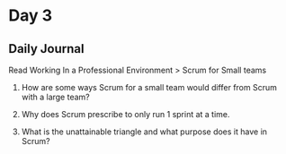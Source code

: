 # Day 3

## Daily Journal
Read Working In a Professional Environment > Scrum for Small teams
1. How are some ways Scrum for a small team would differ from Scrum with a large team?

2. Why does Scrum prescribe to only run 1 sprint at a time.

3. What is the unattainable triangle and what purpose does it have in Scrum?
